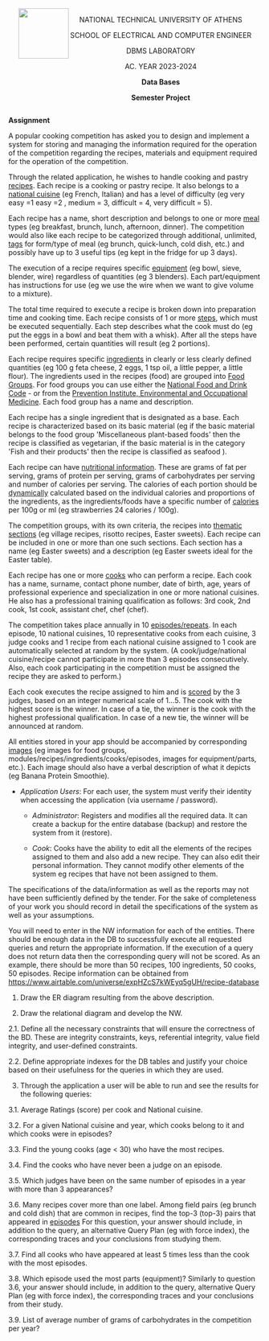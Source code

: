 <div style="display: flex; justify-content: center;">
  <div>
    <img align="left" width="100" height="100" src="https://lh5.googleusercontent.com/proxy/MRBDx8ZGLT3hSY5t3q2KhUkOG_Gzt5I7GlafOJ8LYyeep_qBNeylB6YoIZasv3_iTLDBCqOXg9Co3vtRMeDpDQAlV7wftJTaEOPXEjBocWE">
  </div>
  <div style="text-align: center;">
    <p>
      NATIONAL TECHNICAL UNIVERSITY OF ATHENS 
    </p>
    <p>
      SCHOOL OF ELECTRICAL AND COMPUTER ENGINEER
    </p>
    <p>
      DBMS LABORATORY
    </p>
    <p>
      AC. YEAR 2023-2024
    </p>
    <p>
      <b>Data Bases</b>
    </p>
    <p>
      <b>Semester Project</b>
    </p>
  </div>
</div>



**Assignment**



A popular cooking competition has asked you to design and implement a system for storing and managing the information required for the operation of the competition regarding the recipes, materials and equipment required for the operation of the competition.

Through the related application, he wishes to handle cooking and pastry <u>recipes</u>. Each recipe is a cooking or pastry recipe. It also belongs to a [national cuisine](https://en.wikipedia.org/wiki/Category:Cuisine_by_country) (eg French, Italian) and has a level of difficulty (eg very easy =1 easy =2 , medium = 3, difficult = 4, very difficult = 5).

Each recipe has a name, short description and belongs to one or more <u>meal</u> types (eg breakfast, brunch, lunch, afternoon, dinner). The competition would also like each recipe to be categorized through additional, unlimited, <u>tags</u> for form/type of meal (eg brunch, quick-lunch, cold dish, etc.) and possibly have up to 3 useful tips (eg kept in the fridge for up 3 days).

The execution of a recipe requires specific <u>equipment</u> (eg bowl, sieve, blender, wire) regardless of quantities (eg 3 blenders). Each part/equipment has instructions for use (eg we use the wire when we want to give volume to a mixture).

The total time required to execute a recipe is broken down into preparation time and cooking time. Each recipe consists of 1 or more <u>steps</u>, which must be executed sequentially. Each step describes what the cook must do (eg put the eggs in a bowl and beat them with a whisk). After all the steps have been performed, certain quantities will result (eg 2 portions).

Each recipe requires specific <u>ingredients</u> in clearly or less clearly defined quantities (eg 100 g feta cheese, 2 eggs, 1 tsp oil, a little pepper, a little flour). The ingredients used in the recipes (food) are grouped into <u>Food Groups</u>. For food groups you can use either the [National Food and Drink Code](https://en.wikipedia.org/wiki/Food_code) - or from the [Prevention Institute, Environmental and Occupational Medicine](https://www.asset-scienceinsociety.eu/about/partners/prolepsis-institute-preventive-medicine-environmental-and-occupational-health). Each food group has a name and description.

Each recipe has a single ingredient that is designated as a base. Each recipe is characterized based on its basic material (eg if the basic material belongs to the food group 'Miscellaneous plant-based foods' then the recipe is classified as vegetarian, if the basic material is in the category 'Fish and their products' then the recipe is classified as seafood ).

Each recipe can have <u>nutritional information</u>. These are grams of fat per serving, grams of protein per serving, grams of carbohydrates per serving and number of calories per serving. The calories of each portion should be <u>dynamically</u> calculated based on the individual calories and proportions of the ingredients, as the ingredients/foods have a specific number of [calories](https://www.webmd.com/diet/healthtool-food-calorie-counter) per 100g or ml (eg strawberries 24 calories / 100g).

The competition groups, with its own criteria, the recipes into <u>thematic sections</u> (eg village recipes, risotto recipes, Easter sweets). Each recipe can be included in one or more than one such sections. Each section has a name (eg Easter sweets) and a description (eg Easter sweets ideal for the Easter table).

Each recipe has one or more [<u>cooks</u>](https://en.wikipedia.org/wiki/Cook_(profession)) who can perform a recipe. Each cook has a name, surname, contact phone number, date of birth, age, years of professional experience and specialization in one or more national cuisines. He also has a professional training qualification as follows: 3rd cook, 2nd cook, 1st cook, assistant chef, chef (chef).

The competition takes place annually in 10 <u>episodes/repeats</u>. In each episode, 10 national cuisines, 10 representative cooks from each cuisine, 3 judge cooks and 1 recipe from each national cuisine assigned to 1 cook are automatically selected at random by the system. (A cook/judge/national cuisine/recipe cannot participate in more than 3 episodes consecutively. Also, each cook participating in the competition must be assigned the recipe they are asked to perform.)

Each cook executes the recipe assigned to him and is <u>scored</u> by the 3 judges, based on an integer numerical scale of 1...5. The cook with the highest score is the winner. In case of a tie, the winner is the cook with the highest professional qualification. In case of a new tie, the winner will be announced at random.

All entities stored in your app should be accompanied by corresponding <u>images</u> (eg images for food groups, modules/recipes/ingredients/cooks/episodes, images for equipment/parts, etc.). Each image should also have a verbal description of what it depicts (eg Banana Protein Smoothie).

- *Application Users*: For each user, the system must verify their identity when accessing the application (via username / password).

  - *Administrator*: Registers and modifies all the required data. It can create a backup for the entire database (backup) and restore the system from it (restore).

  - *Cook*: Cooks have the ability to edit all the elements of the recipes assigned to them and also add a new recipe. They can also edit their personal information. They cannot modify other elements of the system eg recipes that have not been assigned to them.

The specifications of the data/information as well as the reports may not have been sufficiently defined by the tender. For the sake of completeness of your work you should record in detail the specifications of the system as well as your assumptions.

You will need to enter in the NW information for each of the entities. There should be enough data in the DB to successfully execute all requested queries and return the appropriate information. If the execution of a query does not return data then the corresponding query will not be scored. As an example, there should be more than 50 recipes, 100 ingredients, 50 cooks, 50 episodes. Recipe information can be obtained from https://www.airtable.com/universe/expHZcS7kWEyq5gUH/recipe-database

1. Draw the ER diagram resulting from the above description.

2. Draw the relational diagram and develop the NW.

  2.1. Define all the necessary constraints that will ensure the correctness of the BD. These are integrity constraints, keys, referential integrity, value field integrity, and user-defined constraints.
  
  2.2. Define appropriate indexes for the DB tables and justify your choice based on their usefulness for the queries in which they are used.

3. Through the application a user will be able to run and see the results for the following queries: 

  3.1. Average Ratings (score) per cook and National cuisine.
  
  3.2. For a given National cuisine and year, which cooks belong to it and which cooks were in episodes?
  
  3.3. Find the young cooks (age < 30) who have the most recipes.
  
  3.4. Find the cooks who have never been a judge on an episode.
  
  3.5. Which judges have been on the same number of episodes in a year with more than 3 appearances?
  
  3.6. Many recipes cover more than one label. Among field pairs (eg brunch and cold dish) that are common in recipes, find the top-3 (top-3) pairs that appeared in [episodes](https://mariadb.com/kb/en/index-hints-how-to-force-query-plans/) For this question, your answer should include, in addition to the query, an alternative Query Plan (eg with force index), the corresponding traces and your conclusions from studying them.
  
  3.7. Find all cooks who have appeared at least 5 times less than the cook with the most episodes.
  
  3.8. Which episode used the most parts (equipment)? Similarly to question 3.6, your answer should include, in addition to the query, alternative Query Plan (eg with force index), the corresponding traces and your conclusions from their study.
  
  3.9. List of average number of grams of carbohydrates in the competition per year?
